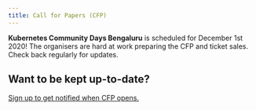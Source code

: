 ```yaml
---
title: Call for Papers (CFP)
---
```


**Kubernetes Community Days Bengaluru** is scheduled for December 1st 2020! The organisers are hard at work preparing the CFP and ticket sales. Check back regularly for updates.

## Want to be kept up-to-date?

[Sign up to get notified when CFP opens.](https://bit.ly/kcdblr2020)
